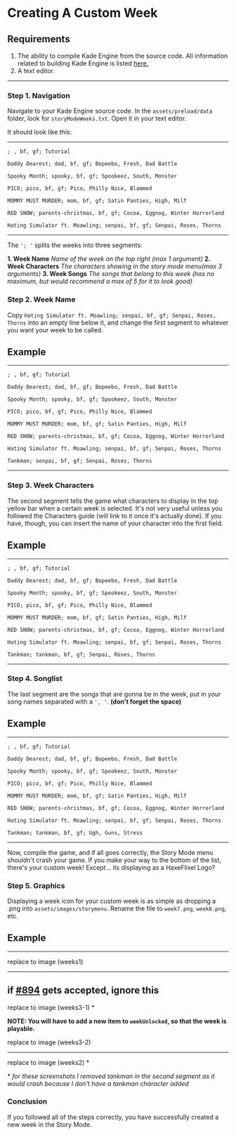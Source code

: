# Creating A Custom Week

## Requirements
1. The ability to compile Kade Engine from the source code. All information related to building Kade Engine is listed [here.](https://kadedev.github.io/Kade-Engine/building)
2. A text editor.

---
### Step 1. Navigation
Navigate to your Kade Engine source code. In the `assets/preload/data` folder, look for `storyModeWeeks.txt`. Open it in your text editor.

It should look like this:

---

```
; , bf, gf; Tutorial

Daddy Dearest; dad, bf, gf; Bopeebo, Fresh, Dad Battle

Spooky Month; spooky, bf, gf; Spookeez, South, Monster

PICO; pico, bf, gf; Pico, Philly Nice, Blammed

MOMMY MUST MURDER; mom, bf, gf; Satin Panties, High, Milf

RED SNOW; parents-christmas, bf, gf; Cocoa, Eggnog, Winter Horrorland

Hating Simulator ft. Moawling; senpai, bf, gf; Senpai, Roses, Thorns

```

---
The `'; '` splits the weeks into three segments:

**1. Week Name** *Name of the week on the top right (max 1 argument)*
**2. Week Characters** *The characters showing in the story mode menu(max 3 arguments)*
**3. Week Songs** *The songs that belong to this week (has no maximum, but would recommend a max of 5 for it to look good)*
### Step 2. Week Name

Copy `Hating Simulator ft. Moawling; senpai, bf, gf; Senpai, Roses, Thorns` into an empty line below it, and change the first segment to whatever you want your week to be called.

Example
---

---

```
; , bf, gf; Tutorial

Daddy Dearest; dad, bf, gf; Bopeebo, Fresh, Dad Battle

Spooky Month; spooky, bf, gf; Spookeez, South, Monster

PICO; pico, bf, gf; Pico, Philly Nice, Blammed

MOMMY MUST MURDER; mom, bf, gf; Satin Panties, High, Milf

RED SNOW; parents-christmas, bf, gf; Cocoa, Eggnog, Winter Horrorland

Hating Simulator ft. Moawling; senpai, bf, gf; Senpai, Roses, Thorns

Tankman; senpai, bf, gf; Senpai, Roses, Thorns

```

---

### Step 3. Week Characters
The second segment tells the game what characters to display in the top yellow bar when a certain week is selected.
It's not very useful unless you followed the Characters guide (will link to it once it's actually done). If you have, though, you can insert the name of your character into the first field.

Example
---

---

```
; , bf, gf; Tutorial

Daddy Dearest; dad, bf, gf; Bopeebo, Fresh, Dad Battle

Spooky Month; spooky, bf, gf; Spookeez, South, Monster

PICO; pico, bf, gf; Pico, Philly Nice, Blammed

MOMMY MUST MURDER; mom, bf, gf; Satin Panties, High, Milf

RED SNOW; parents-christmas, bf, gf; Cocoa, Eggnog, Winter Horrorland

Hating Simulator ft. Moawling; senpai, bf, gf; Senpai, Roses, Thorns

Tankman; tankman, bf, gf; Senpai, Roses, Thorns

```

---

### Step 4. Songlist

The last segment are the songs that are gonna be in the week, put in your song names separated with a `', '`. **(don't forget the space)**

Example
---

---

```
; , bf, gf; Tutorial

Daddy Dearest; dad, bf, gf; Bopeebo, Fresh, Dad Battle

Spooky Month; spooky, bf, gf; Spookeez, South, Monster

PICO; pico, bf, gf; Pico, Philly Nice, Blammed

MOMMY MUST MURDER; mom, bf, gf; Satin Panties, High, Milf

RED SNOW; parents-christmas, bf, gf; Cocoa, Eggnog, Winter Horrorland

Hating Simulator ft. Moawling; senpai, bf, gf; Senpai, Roses, Thorns

Tankman; tankman, bf, gf; Ugh, Guns, Stress

```

---

  Now, compile the game, and if all goes correctly, the Story Mode menu shouldn't crash your game. If you make your way to the bottom of the list, there's your custom week! Except... its displaying as a HaxeFlixel Logo?

### Step 5. Graphics

Displaying a week icon for your custom week is as simple as dropping a .png into `assets/images/storymenu`. Rename the file to `week7.png`, `week8.png`, etc.

Example
---

---

replace to image (weeks1)

---
## if [#894](https://github.com/KadeDev/Kade-Engine/pull/894) gets accepted, ignore this

replace to image (weeks3-1) *

**NOTE: You will have to add a new item to `weekUnlocked`, so that the week is playable.**

replace to image (weeks3-2)

---

replace to image (weeks2) *

\* *for these screenshots I removed tankman in the second segment as it would crash because I don't have a tankman character added*
### Conclusion

If you followed all of the steps correctly, you have successfully created a new week in the Story Mode.
